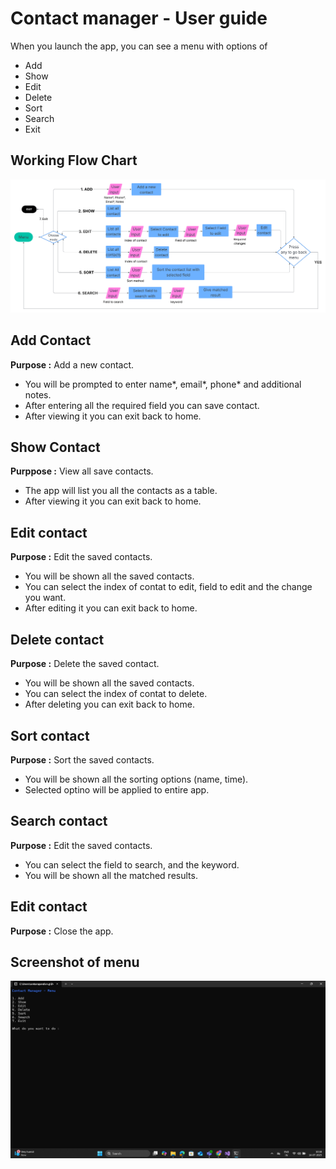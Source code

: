 # Contact manager - User guide

When you launch the app, you can see a menu with options of 
- Add
- Show
- Edit
- Delete
- Sort
- Search
- Exit

## Working Flow Chart

![Flow Chart](./Images/flowChart.png)

## Add Contact
**Purpose :** Add a new contact.
- You will be prompted to enter name*, email*, phone* and additional notes.
- After entering all the required field you can save contact.
- After viewing it you can exit back to home.

## Show Contact
**Purppose :** View all save contacts.
- The app will list you all the contacts as a table.
- After viewing it you can exit back to home.

## Edit contact
**Purpose :** Edit the saved contacts.
- You will be shown all the saved contacts.
- You can select the index of contat to edit, field to edit and the change you want.
- After editing it you can exit back to home.
  
## Delete contact
**Purpose :** Delete the saved contact.
- You will be shown all the saved contacts.
- You can select the index of contat to delete.
- After deleting you can exit back to home.

## Sort contact
**Purpose :** Sort the saved contacts.
- You will be shown all the sorting options (name, time).
- Selected optino will be applied to entire app.

## Search contact
**Purpose :** Edit the saved contacts.
- You can select the field to search, and the keyword.
- You will be shown all the matched results.


## Edit contact
**Purpose :** Close the app.

## Screenshot of menu

![Screen shot](./Images/screenshot.png)